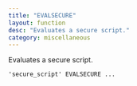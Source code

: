 ```yaml
---
title: "EVALSECURE"
layout: function
desc: "Evaluates a secure script."
category: miscellaneous
---
```


Evaluates a secure script.

```
'secure_script' EVALSECURE ...
```